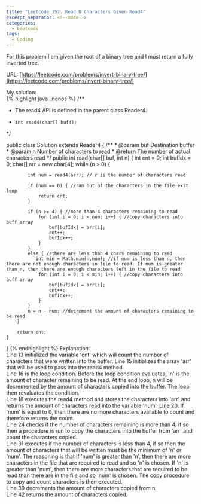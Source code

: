 ```yaml
---
title: "Leetcode 157. Read N Characters Given Read4"
excerpt_separator: <!--more-->
categories:
  - Leetcode
tags:
  - Coding
---
```

For this problem I am given the root of a binary tree and I must return a fully inverted tree.
<!--more-->
URL: [https://leetcode.com/problems/invert-binary-tree/](https://leetcode.com/problems/invert-binary-tree/)

My solution:  
{% highlight java linenos %}
/**
 * The read4 API is defined in the parent class Reader4.
 *     int read4(char[] buf4);
 */

public class Solution extends Reader4 {
    /**
     * @param buf Destination buffer
     * @param n   Number of characters to read
     * @return    The number of actual characters read
     */
    public int read(char[] buf, int n) {
        int cnt = 0;
        int bufIdx = 0;
        char[] arr = new char[4];
        while (n > 0) {
            
            int num = read4(arr); // r is the number of characters read
            
            if (num == 0) { //ran out of the characters in the file exit loop
                return cnt;
            }
            
            if (n >= 4) { //more than 4 characters remaining to read
                for (int i = 0; i < num; i++) { //copy characters into buff array
                    buf[bufIdx] = arr[i];
                    cnt++;
                    bufIdx++;
                } 
            }
            else { //there are less than 4 chars remaining to read
               int min = Math.min(n,num); //if num is less than n, then there are not enough characters in file to read. If num is greater than n, then there are enough characters left in the file to read
                for (int i = 0; i < min; i++) { //copy characters into buff array
                    buf[bufIdx] = arr[i];
                    cnt++;
                    bufIdx++;
                }                 
            }
            n = n - num; //decrement the amount of characters remaining to be read
        }

        return cnt;
    }
}
{% endhighlight %}
Explanation:  
Line 13 initialized the variable 'cnt' which will count the number of characters that were written into the buffer.
Line 15 initializes the array 'arr' that will be used to pass into the read4 method.  
Line 16 is the loop condition. Before the loop condition evaluates, 'n' is the amount of character remaining to be read. At the end loop, n will be decremented by the amount of characters copied into the buffer. The loop then revaluates the condition.  
Line 18 executes the read4 method and stores the characters into 'arr' and returns the amount of characters read into the variable 'num'.
Line 20. If 'num' is equal to 0, then there are no more characters available to count and therefore returns the count.  
Line 24 checks if the number of characters remaining is more than 4, if so then a procedure is run to copy the characters into the buffer from 'arr' and count the characters copied.  
Line 31 executes if the number of characters is less than 4, if so then the amount of characters that will be written must be the minimum of 'n' or 'num'. The reasoning is that if 'num' is greater than 'n', then there are more characters in the file that are required to read and so 'n' is chosen. If 'n' is greater than 'num', then there are more characters that are required to be read than there are in the file and so 'num' is chosen. The copy procedure to copy and count characters is then executed.  
Line 39 decrements the amount of characters copied from n.  
Line 42 returns the amount of characters copied.